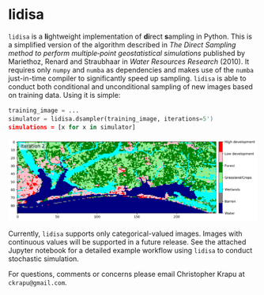 # lidisa

`lidisa` is a **li**ghtweight implementation of **di**rect **s**ampling in Python. This is a simplified version of the algorithm described in *The Direct Sampling method to perform multiple‐point geostatistical simulations* published by Mariethoz, Renard and Straubhaar in *Water Resources Research* (2010). It requires only `numpy` and `numba` as dependencies and makes use of the `numba` just-in-time compiler to significantly speed up sampling. `lidisa` is able to conduct both conditional and unconditional sampling of new images based on training data. Using it is simple:

```python
training_image = ...
simulator = lidisa.dsampler(training_image, iterations=5')
simulations = [x for x in simulator]
```

![Simulation demo](data/animation_short.gif)

Currently, `lidisa` supports only categorical-valued images. Images with continuous values will be supported in a future release. See the attached Jupyter notebook for a detailed example workflow using `lidisa` to conduct stochastic simulation.

For questions, comments or concerns please email Christopher Krapu at `ckrapu@gmail.com`.
